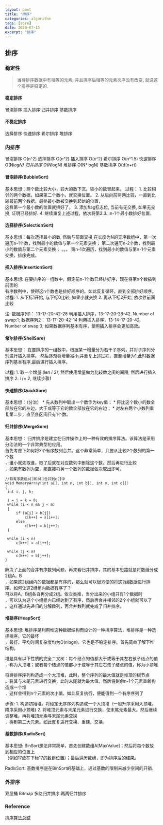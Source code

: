 ```yaml
---
layout: post
title: "排序"
categories: algorithm
tags: [sore]
date: 2020-07-15
excerpt: "排序"
---
```


## 排序

### 稳定性

> 当待排序数据中有相等的元素, 并且排序后相等的元素次序没有改变, 就说这个排序是稳定的.

#### 稳定排序
冒泡排序
插入排序
归并排序
基数排序

#### 不稳定排序
选择排序
快速排序
希尔排序
堆排序

### 内排序
冒泡排序 O(n^2)
选择排序 O(n^2)
插入排序 O(n^2)
希尔排序 O(n^1.5)
快速排序 O(N*logN)
归并排序 O(N*logN)
堆排序 O(N*logN)
基数排序 O(d(n+r))

#### 冒泡排序(BubbleSort)

基本思想：两个数比较大小，较大的数下沉，较小的数冒起来。
过程：
    1. 比较相邻的两个数据，如果第二个数小，就交换位置。
    2. 从后向前两两比较，一直到比较最前两个数据。最终最小数被交换到起始的位置，  
        这样第一个最小数的位置就排好了。
    3. 添加flag标志位, 当前有无交换, 如果无交换, 证明已经排好.
    4. 继续重复上述过程，依次将第2.3...n-1个最小数排好位置。

#### 选择排序(SelectionSort)

基本思想：每次选择最小的数, 然后与前面交换
在长度为N的无序数组中，第一次遍历n-1个数，找到最小的数值与第一个元素交换；
第二次遍历n-2个数，找到最小的数值与第二个元素交换；
。。。
第n-1次遍历，找到最小的数值与第n-1个元素交换，排序完成。

#### 插入排序(InsertionSort)

基本思想: 在要排序的一组数中，假定前n-1个数已经排好序，现在将第n个数插到前面的  
    有序数列中，使得这n个数也是排好顺序的。如此反复循环，直到全部排好顺序。
过程:
    1. 从下标1开始, 与下标0比较, 如果小就交换
    2. 再从下标2开始, 依次往前面比较

注:
数据序列1： 13-17-20-42-28 利用插入排序，13-17-20-28-42. Number of swap:1;
数据序列2： 13-17-20-42-14 利用插入排序，13-14-17-20-42. Number of swap:3;
如果数据序列基本有序，使用插入排序会更加高效。

#### 希尔排序(ShellSore)

基本思想：
在要排序的一组数中，根据某一增量分为若干子序列，并对子序列分别进行插入排序。
然后逐渐将增量减小,并重复上述过程。直至增量为1,此时数据序列基本有序,最后进行插入排序。

过程:
    1. 取一个增量i(len / 2), 然后使用增量做为比较数之间的间隔, 然后进行插入排序
    2. i /= 2, 继续步骤1

#### 快速排序(QuickSore)

基本思想：（分治）
    * 先从数列中取出一个数作为key值；
    * 将比这个数小的数全部放在它的左边，大于或等于它的数全部放在它的右边；
    * 对左右两个小数列重复第二步，直至各区间只有1个数。

#### 归并排序(MergeSore)

基本思想：
归并排序是建立在归并操作上的一种有效的排序算法。该算法是采用分治法的一个非常典型的应用。  
首先考虑下如何将2个有序数列合并。这个非常简单，只要从比较2个数列的第一个数  
，谁小就先取谁，取了后就在对应数列中删除这个数。然后再进行比较  
，如果有数列为空，那直接将另一个数列的数据依次取出即可。

    //将有序数组a[]和b[]合并到c[]中
    void MemeryArray(int a[], int n, int b[], int m, int c[])
    {
     int i, j, k;

     i = j = k = 0;
     while (i < n && j < m)
     {
         if (a[i] < b[j])
             c[k++] = a[i++];
         else
             c[k++] = b[j++];
     }

     while (i < n)
         c[k++] = a[i++];

     while (j < m)
         c[k++] = b[j++];
    }

解决了上面的合并有序数列问题，再来看归并排序，其的基本思路就是将数组分成2组A，B  
，如果这2组组内的数据都是有序的，那么就可以很方便的将这2组数据进行排序。如何让这2组组内数据有序了？  
可以将A，B组各自再分成2组。依次类推，当分出来的小组只有1个数据时  
，可以认为这个小组组内已经达到了有序，然后再合并相邻的2个小组就可以了  
。这样通过先递归的分解数列，再合并数列就完成了归并排序。

#### 堆排序(HeapSort)

 基本思想:
堆排序是利用堆这种数据结构而设计的一种排序算法，堆排序是一种选择排序，它的最坏  
，最好，平均时间复杂度均为O(nlogn)，它也是不稳定排序。首先简单了解下堆结构。

堆是具有以下性质的完全二叉树：每个结点的值都大于或等于其左右孩子结点的值  
，称为大顶堆；或者每个结点的值都小于或等于其左右孩子结点的值，称为小顶堆

将待排序序列构造成一个大顶堆，此时，整个序列的最大值就是堆顶的根节点  
。将其与末尾元素进行交换，此时末尾就为最大值。然后将剩余n-1个元素重新构造成一个堆  
，这样会得到n个元素的次小值。如此反复执行，便能得到一个有序序列了

步骤:
    1. 构造初始堆。将给定无序序列构造成一个大顶堆（一般升序采用大顶堆，降序采用小顶堆)
    2. 将堆顶元素与末尾元素进行交换，使末尾元素最大。然后继续调整堆，再将堆顶元素与末尾元素交换  
        ，得到第二大元素。如此反复进行交换、重建、交换。

#### 基数排序(RadixSort)

基本思想:
BinSort想法非常简单，首先创建数组A[MaxValue]；然后将每个数放到相应的位置上  
（例如17放在下标17的数组位置）；最后遍历数组，即为排序后的结果。

RadixSort:
基数排序是在BinSort的基础上，通过基数的限制来减少空间的开销.

### 外排序
双层桶
Bitmap
多路归并排序
两两归并排序

### Reference
[排序算法总结](https://www.runoob.com/w3cnote/sort-algorithm-summary.html)
